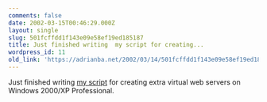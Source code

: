 ```yaml
---
comments: false
date: 2002-03-15T00:46:29.000Z
layout: single
slug: 501fcffdd1f143e09e58ef19ed185187
title: Just finished writing  my script for creating...
wordpress_id: 11
old_link: 'https://adrianba.net/2002/03/14/501fcffdd1f143e09e58ef19ed185187/'
---
```

Just finished writing
[
my script](/stories/2002/03/14/runningMultipleVirtualServersOnWindows2000xpProfessional.html) for creating extra virtual web servers on Windows
2000/XP Professional.
